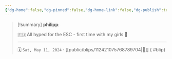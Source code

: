 ```yaml
---
{"dg-home":false,"dg-pinned":false,"dg-home-link":false,"dg-publish":true,"type":"blip","disabled rules":["yaml-title","yaml-title-alias","file-name-heading"],"title":"philipp on mastodon @ 2024-05-11","created-date":"2024-05-11T06:38:01","id":112421075768789700,"updated-date":"2025-05-02T08:50:44","dg-path":"blips/112421075768789704.md","permalink":"/blips/112421075768789704/","dgPassFrontmatter":true,"created":"2024-05-11T06:38:01","updated":"2025-05-02T08:50:44"}
---
```


> [!summary] **philipp**:
>
> 🇪🇺 All hyped for the ESC - first time with my girls 🥰
> - - -
>
> 🗓️ `Sat, May 11, 2024` · [[public/blips/112421075768789704\|🔗]]
{ #blip}

